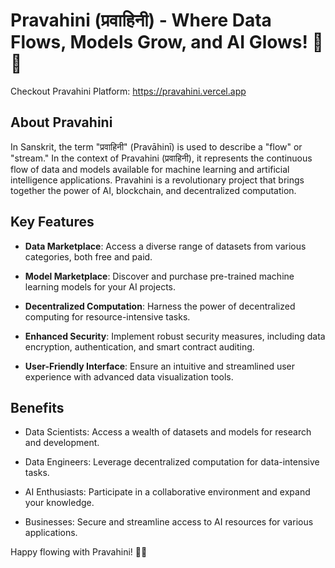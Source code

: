 # Pravahini (प्रवाहिनी) - Where Data Flows, Models Grow, and AI Glows! 🌊🤖

Checkout Pravahini Platform: https://pravahini.vercel.app

## About Pravahini

In Sanskrit, the term "प्रवाहिनी" (Pravāhinī) is used to describe a "flow" or "stream." In the context of Pravahini (प्रवाहिनी), it represents the continuous flow of data and models available for machine learning and artificial intelligence applications. Pravahini is a revolutionary project that brings together the power of AI, blockchain, and decentralized computation.

## Key Features

- **Data Marketplace**: Access a diverse range of datasets from various categories, both free and paid.

- **Model Marketplace**: Discover and purchase pre-trained machine learning models for your AI projects.

- **Decentralized Computation**: Harness the power of decentralized computing for resource-intensive tasks.

- **Enhanced Security**: Implement robust security measures, including data encryption, authentication, and smart contract auditing.

- **User-Friendly Interface**: Ensure an intuitive and streamlined user experience with advanced data visualization tools.


## Benefits

- Data Scientists: Access a wealth of datasets and models for research and development.

- Data Engineers: Leverage decentralized computation for data-intensive tasks.

- AI Enthusiasts: Participate in a collaborative environment and expand your knowledge.

- Businesses: Secure and streamline access to AI resources for various applications.



Happy flowing with Pravahini! 🌊🤖

